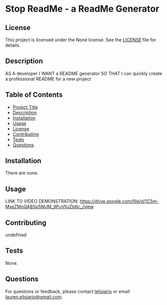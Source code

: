 
  # Stop ReadMe - a ReadMe Generator
  
  ## License
  
This project is licensed under the None license. See the [LICENSE](LICENSE) file for details.
  
  ## Description
  
AS A developer
I WANT a README generator
SO THAT I can quickly create a professional README for a new project
  
  ## Table of Contents
  
  - [Project Title](#project-title)
  - [Description](#description)
  - [Installation](#installation)
  - [Usage](#usage)
  - [License](#license)
  - [Contributing](#contributing)
  - [Tests](#tests)
  - [Questions](#questions)
  
  
  
  ## Installation
  
  There are none.
  
  ## Usage
  
LINK TO VIDEO DEMONSTRATION: https://drive.google.com/file/d/1C5m-MxeZMoQA8Sp5NUM_9PuVIIJZb6c_/view
  
  ## Contributing
  
  undefined
  
  ## Tests
  
  None.
  
  ## Questions
  
  For questions or feedback, please contact [lelisiario](https://github.com/lelisiario) or email [lauren.elisiario@gmail.com](mailto:lauren.elisiario@gmail.com).
  